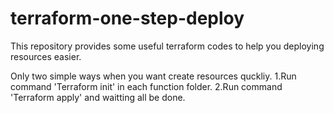 # terraform-one-step-deploy
This repository provides some useful terraform codes to help you deploying resources easier. 

Only two simple ways when you want create resources quckliy.
1.Run command 'Terraform init' in each function folder.
2.Run command 'Terraform apply' and waitting all be done.
